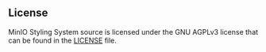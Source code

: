 ## License
MinIO Styling System source is licensed under the GNU AGPLv3 license that can be found in the [LICENSE](https://github.com/minio/mds/blob/master/LICENSE) file.
